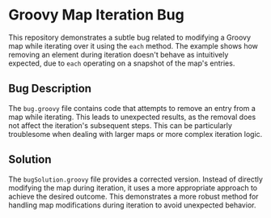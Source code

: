 # Groovy Map Iteration Bug

This repository demonstrates a subtle bug related to modifying a Groovy map while iterating over it using the `each` method.  The example shows how removing an element during iteration doesn't behave as intuitively expected, due to `each` operating on a snapshot of the map's entries.

## Bug Description

The `bug.groovy` file contains code that attempts to remove an entry from a map while iterating.  This leads to unexpected results, as the removal does not affect the iteration's subsequent steps. This can be particularly troublesome when dealing with larger maps or more complex iteration logic.

## Solution

The `bugSolution.groovy` file provides a corrected version. Instead of directly modifying the map during iteration, it uses a more appropriate approach to achieve the desired outcome.   This demonstrates a more robust method for handling map modifications during iteration to avoid unexpected behavior.
